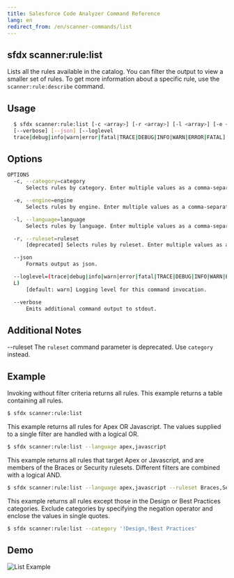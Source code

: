 ```yaml
---
title: Salesforce Code Analyzer Command Reference
lang: en
redirect_from: /en/scanner-commands/list
---
```


## sfdx scanner:rule:list
Lists all the rules available in the catalog. You can filter the output to view a smaller set of rules. To get more information about a specific rule, use the ```scanner:rule:describe``` command.

## Usage

```bash
  $ sfdx scanner:rule:list [-c <array>] [-r <array>] [-l <array>] [-e <array>] 
  [--verbose] [--json] [--loglevel 
  trace|debug|info|warn|error|fatal|TRACE|DEBUG|INFO|WARN|ERROR|FATAL]
```
  
## Options

```bash
OPTIONS
  -c, --category=category
      Selects rules by category. Enter multiple values as a comma-separated list.

  -e, --engine=engine
      Selects rules by engine. Enter multiple values as a comma-separated list.

  -l, --language=language
      Selects rules by language. Enter multiple values as a comma-separated list.

  -r, --ruleset=ruleset
      [deprecated] Selects rules by ruleset. Enter multiple values as a comma-separated list.

  --json
      Formats output as json.

  --loglevel=(trace|debug|info|warn|error|fatal|TRACE|DEBUG|INFO|WARN|ERROR|FATA
  L)
      [default: warn] Logging level for this command invocation.

  --verbose
      Emits additional command output to stdout.
```
  
## Additional Notes

--ruleset The `ruleset` command parameter is deprecated. Use `category` instead.


## Example
Invoking without filter criteria returns all rules.
This example returns a table containing all rules.
```bash
$ sfdx scanner:rule:list
```

This example returns all rules for Apex OR Javascript. The values supplied to a single filter are handled with a logical OR.
```bash
$ sfdx scanner:rule:list --language apex,javascript
```

This example returns all rules that target Apex or Javascript, and are members of the Braces or Security rulesets. Different filters are combined with a logical AND.
```bash
$ sfdx scanner:rule:list --language apex,javascript --ruleset Braces,Security
```

This example returns all rules except those in the Design or Best Practices categories. Exclude categories by specifying the negation operator and enclose the values in single quotes.
```bash
$ sfdx scanner:rule:list --category '!Design,!Best Practices'
```

## Demo
![List Example](./assets/images/list.gif) 
